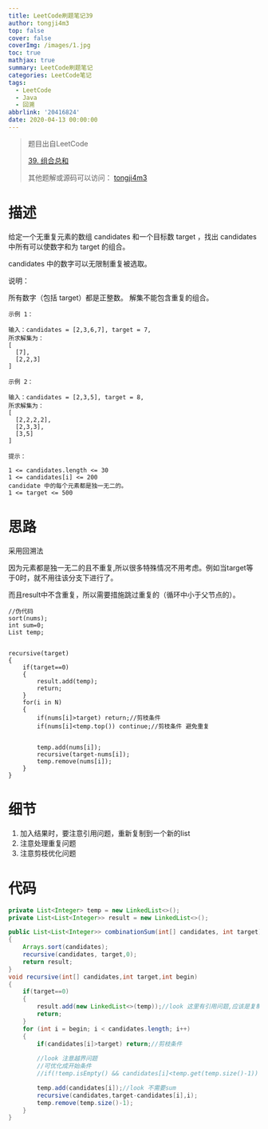 ```yaml
---
title: LeetCode刷题笔记39
author: tongji4m3
top: false
cover: false
coverImg: /images/1.jpg
toc: true
mathjax: true
summary: LeetCode刷题笔记
categories: LeetCode笔记
tags:
  - LeetCode
  - Java
  - 回溯
abbrlink: '20416824'
date: 2020-04-13 00:00:00
---
```


> 题目出自LeetCode
>
> [39. 组合总和](https://leetcode-cn.com/problems/combination-sum/)
>
>  其他题解或源码可以访问： [tongji4m3](https://github.com/tongji4m3/LeetCode)



# 描述

给定一个无重复元素的数组 candidates 和一个目标数 target ，找出 candidates 中所有可以使数字和为 target 的组合。

candidates 中的数字可以无限制重复被选取。

说明：

所有数字（包括 target）都是正整数。
		解集不能包含重复的组合。 

```
示例 1：

输入：candidates = [2,3,6,7], target = 7,
所求解集为：
[
  [7],
  [2,2,3]
]
```

```
示例 2：

输入：candidates = [2,3,5], target = 8,
所求解集为：
[
  [2,2,2,2],
  [2,3,3],
  [3,5]
]
```

```
提示：

1 <= candidates.length <= 30
1 <= candidates[i] <= 200
candidate 中的每个元素都是独一无二的。
1 <= target <= 500
```



# 思路

采用回溯法

因为元素都是独一无二的且不重复,所以很多特殊情况不用考虑。例如当target等于0时，就不用往该分支下进行了。

而且result中不含重复，所以需要措施跳过重复的（循环中小于父节点的）。

```
//伪代码
sort(nums);
int sum=0;
List temp;


recursive(target)
{
	if(target==0) 
	{
		result.add(temp);
		return;
	}
    for(i in N)
    {
        if(nums[i]>target) return;//剪枝条件
        if(nums[i]<temp.top()) continue;//剪枝条件 避免重复
        

        temp.add(nums[i]);
		recursive(target-nums[i]);		
        temp.remove(nums[i]);
    }
}

```



# 细节

1. 加入结果时，要注意引用问题，重新复制到一个新的list
2. 注意处理重复问题
3. 注意剪枝优化问题


# 代码

```java
private List<Integer> temp = new LinkedList<>();
private List<List<Integer>> result = new LinkedList<>();

public List<List<Integer>> combinationSum(int[] candidates, int target)
{
    Arrays.sort(candidates);
    recursive(candidates, target,0);
    return result;
}
void recursive(int[] candidates,int target,int begin)
{
    if(target==0)
    {
        result.add(new LinkedList<>(temp));//look 这里有引用问题,应该是复制一个新的给result
        return;
    }
    for (int i = begin; i < candidates.length; i++)
    {
        if(candidates[i]>target) return;//剪枝条件
        
        //look 注意越界问题
        //可优化成开始条件
        //if(!temp.isEmpty() && candidates[i]<temp.get(temp.size()-1)) continue;//剪枝条件 避免重复

        temp.add(candidates[i]);//look 不需要sum
        recursive(candidates,target-candidates[i],i);
        temp.remove(temp.size()-1);
    }
}
```



